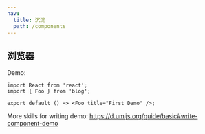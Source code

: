 ```yaml
---
nav:
  title: 沉淀
  path: /components
---
```


## 浏览器

Demo:

```tsx
import React from 'react';
import { Foo } from 'blog';

export default () => <Foo title="First Demo" />;
```

More skills for writing demo: https://d.umijs.org/guide/basic#write-component-demo
